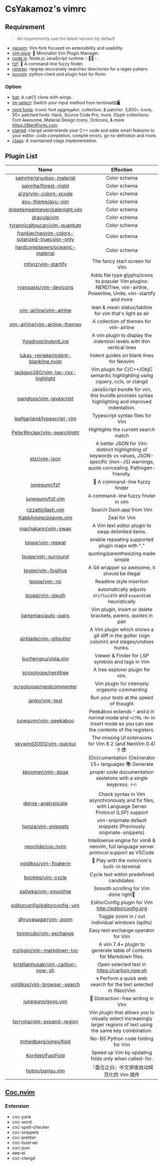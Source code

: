 # CsYakamoz's vimrc

## Requirement

> All requirements use the latest version by default

- [neovim](https://github.com/neovim/neovim): Vim-fork focused on extensibility and usability.
- [vim-plug](https://github.com/junegunn/vim-plug): 🌺 Minimalist Vim Plugin Manager.
- [node.js](https://github.com/nodejs/node): Node.js JavaScript runtime ✨🐢🚀✨.
- [fzf](https://github.com/junegunn/fzf): 🌸 A command-line fuzzy finder.
- [ripgrep](https://github.com/BurntSushi/ripgrep): ripgrep recursively searches directories for a regex pattern.
- [pynvim](https://github.com/neovim/pynvim): python client and plugin host for Nvim.

### Option

- [bat](https://github.com/sharkdp/bat): A cat(1) clone with wings.
- [im-select](https://github.com/daipeihust/im-select): Switch your input method from terminal⌨️🖥.
- [nerd fonts](https://github.com/ryanoasis/nerd-fonts): Iconic font aggregator, collection, & patcher. 3,600+ icons, 50+ patched fonts: Hack, Source Code Pro, more. Glyph collections: Font Awesome, Material Design Icons, Octicons, & more https://NerdFonts.com.
- [clangd](https://clangd.llvm.org/): clangd understands your C++ code and adds smart features to your editor: code completion, compile errors, go-to-definition and more.
- [ctags](https://github.com/universal-ctags/ctags): A maintained ctags implementation.

## Plugin List

|                                                         Name                                                          |                                                                 Effection                                                                 |
| :-------------------------------------------------------------------------------------------------------------------: | :---------------------------------------------------------------------------------------------------------------------------------------: |
|                        [sainnhe/gruvbox-material](https://github.com/sainnhe/gruvbox-material)                        |                                                               Color schema                                                                |
|                            [sainnhe/forest-night](https://github.com/sainnhe/forest-night)                            |                                                               Color schema                                                                |
|                           [arzg/vim-colors-xcode](https://github.com/arzg/vim-colors-xcode)                           |                                                               Color schema                                                                |
|                               [ayu-theme/ayu-vim](https://github.com/ayu-theme/ayu-vim)                               |                                                               Color schema                                                                |
|                   [drewtempelmeyer/palenight.vim](https://github.com/drewtempelmeyer/palenight.vim)                   |                                                               Color schema                                                                |
|                                     [dracula/vim](https://github.com/dracula/vim)                                     |                                                               Color schema                                                                |
|                    [tyrannicaltoucan/vim-quantum](https://github.com/tyrannicaltoucan/vim-quantum)                    |                                                               Color schema                                                                |
| [frankier/neovim-colors-solarized-truecolor-only](https://github.com/frankier/neovim-colors-solarized-truecolor-only) |                                                               Color schema                                                                |
|                [hardcoreplayers/oceanic-material](https://github.com/hardcoreplayers/oceanic-material)                |                                                               Color schema                                                                |
|                              [mhinz/vim-startify](https://github.com/mhinz/vim-startify)                              |                                                      The fancy start screen for Vim                                                       |
|                          [ryanoasis/vim-devicons](https://github.com/ryanoasis/vim-devicons)                          |            Adds file type glyphs/icons to popular Vim plugins: NERDTree, vim-airline, Powerline, Unite, vim-startify and more             |
|                         [vim-airline/vim-airline](https://github.com/vim-airline/vim-airline)                         |                                          lean & mean status/tabline for vim that's light as air                                           |
|                  [vim-airline/vim-airline-themes](https://github.com/vim-airline/vim-airline-themes)                  |                                                  A collection of themes for vim-airline                                                   |
|                             [Yggdroot/indentLine](https://github.com/Yggdroot/indentLine)                             |                                   A vim plugin to display the indention levels with thin vertical lines                                   |
|             [lukas-reineke/indent-blankline.nvim](https://github.com/lukas-reineke/indent-blankline.nvim)             |                                                  Indent guides on blank lines for Neovim                                                  |
|                [jackguo380/vim-lsp-cxx-highlight](https://github.com/jackguo380/vim-lsp-cxx-highlight)                |                               Vim plugin for C/C++/ObjC semantic highlighting using cquery, ccls, or clangd                               |
|                         [pangloss/vim-javascript](https://github.com/pangloss/vim-javascript)                         |                       JavaScript bundle for vim, this bundle provides syntax highlighting and improved indentation.                       |
|                      [leafgarland/typescript-vim](https://github.com/leafgarland/typescript-vim)                      |                                                      Typescript syntax files for Vim                                                      |
|                    [PeterRincker/vim-searchlight](https://github.com/PeterRincker/vim-searchlight)                    |                                                    Highlights the current search match                                                    |
|                                   [elzr/vim-json](https://github.com/elzr/vim-json)                                   | A better JSON for Vim: distinct highlighting of keywords vs values, JSON-specific (non-JS) warnings, quote concealing. Pathogen-friendly. |
|                                    [junegunn/fzf](https://github.com/junegunn/fzf)                                    |                                                      🌸 A command-line fuzzy finder                                                       |
|                                [junegunn/fzf.vim](https://github.com/junegunn/fzf.vim)                                |                                                    A command-line fuzzy finder in vim                                                     |
|                               [rizzatti/dash.vim](https://github.com/rizzatti/dash.vim)                               |                                                         Search Dash.app from Vim                                                          |
|                            [KabbAmine/zeavim.vim](https://github.com/KabbAmine/zeavim.vim)                            |                                                               Zeal for Vim                                                                |
|                              [machakann/vim-swap](https://github.com/machakann/vim-swap)                              |                                             A Vim text editor plugin to swap delimited items.                                             |
|                                [tpope/vim-repeat](https://github.com/tpope/vim-repeat)                                |                                              enable repeating supported plugin maps with "."                                              |
|                              [tpope/vim-surround](https://github.com/tpope/vim-surround)                              |                                                    quoting/parenthesizing made simple                                                     |
|                              [tpope/vim-fugitive](https://github.com/tpope/vim-fugitive)                              |                                              A Git wrapper so awesome, it should be illegal                                               |
|                                   [tpope/vim-rsi](https://github.com/tpope/vim-rsi)                                   |                                                         Readline style insertion                                                          |
|                                [tpope/vim-sleuth](https://github.com/tpope/vim-sleuth)                                |                                     automatically adjusts `shiftwidth` and `expandtab` heuristically                                      |
|                            [jiangmiao/auto-pairs](https://github.com/jiangmiao/auto-pairs)                            |                                       Vim plugin, insert or delete brackets, parens, quotes in pair                                       |
|                          [airblade/vim-gitgutter](https://github.com/airblade/vim-gitgutter)                          |                         A Vim plugin which shows a git diff in the gutter (sign column) and stages/undoes hunks.                          |
|                            [liuchengxu/vista.vim](https://github.com/liuchengxu/vista.vim)                            |                                              Viewer & Finder for LSP symbols and tags in Vim                                              |
|                             [scrooloose/nerdtree](https://github.com/scrooloose/nerdtree)                             |                                                      A tree explorer plugin for vim.                                                      |
|                        [scrooloose/nerdcommenter](https://github.com/scrooloose/nerdcommenter)                        |                                               Vim plugin for intensely orgasmic commenting                                                |
|                                  [janko/vim-test](https://github.com/janko/vim-test)                                  |                                                 Run your _tests_ at the speed of thought                                                  |
|                           [junegunn/vim-peekaboo](https://github.com/junegunn/vim-peekaboo)                           |          Peekaboo extends `"` and `@` in normal mode and `<CTRL-R>` in insert mode so you can see the contents of the registers.          |
|                         [skywind3000/vim-quickui](https://github.com/skywind3000/vim-quickui)                         |                                       The missing UI extensions for Vim 8.2 (and NeoVim 0.4) !! 😎                                        |
|                                [kkoomen/vim-doge](https://github.com/kkoomen/vim-doge)                                |          (Do)cumentation (Ge)nerator 15+ languages 📚 Generate proper code documentation skeletons with a single keypress. ⚡️🔥          |
|                              [dense-analysis/ale](https://github.com/dense-analysis/ale)                              |                       Check syntax in Vim asynchronously and fix files, with Language Server Protocol (LSP) support                       |
|                              [honza/vim-snippets](https://github.com/honza/vim-snippets)                              |                                       vim-snipmate default snippets (Previously snipmate-snippets)                                        |
|                               [neoclide/coc.nvim](https://github.com/neoclide/coc.nvim)                               |                          Intellisense engine for vim8 & neovim, full language server protocol support as VSCode                           |
|                           [voldikss/vim-floaterm](https://github.com/voldikss/vim-floaterm)                           |                                               🌟 Play with the nvim/vim's built-in terminal                                               |
|                               [bootleq/vim-cycle](https://github.com/bootleq/vim-cycle)                               |                                                 Cycle text within predefined candidates.                                                  |
|                            [psliwka/vim-smoothie](https://github.com/psliwka/vim-smoothie)                            |                                                   Smooth scrolling for Vim done right🥤                                                   |
|                   [editorconfig/editorconfig-vim](https://github.com/editorconfig/editorconfig-vim)                   |                                            EditorConfig plugin for Vim http://editorconfig.org                                            |
|                            [dhruvasagar/vim-zoom](https://github.com/dhruvasagar/vim-zoom)                            |                                             Toggle zoom in / out individual windows (splits)                                              |
|                            [tommcdo/vim-exchange](https://github.com/tommcdo/vim-exchange)                            |                                                    Easy text exchange operator for Vim                                                    |
|                        [mzlogin/vim-markdown-toc](https://github.com/mzlogin/vim-markdown-toc)                        |                                    A vim 7.4+ plugin to generate table of contents for Markdown files.                                    |
|                [kristijanhusak/vim-carbon-now-sh](https://github.com/kristijanhusak/vim-carbon-now-sh)                |                                                Open selected text in https://carbon.now.sh                                                |
|                     [voldikss/vim-browser-search](https://github.com/voldikss/vim-browser-search)                     |                                      🌀 Perform a quick web search for the text selected in (Neo)Vim                                      |
|                               [junegunn/goyo.vim](https://github.com/junegunn/goyo.vim)                               |                                                    🌷 Distraction-free writing in Vim                                                     |
|                       [terryma/vim-expand-region](https://github.com/terryma/vim-expand-region)                       |             Vim plugin that allows you to visually select increasingly larger regions of text using the same key combination.             |
|                            [tmhedberg/simpylfold](https://github.com/tmhedberg/simpylfold)                            |                                                     No-BS Python code folding for Vim                                                     |
|                                [Konfekt/FastFold](https://github.com/Konfekt/FastFold)                                |                                           Speed up Vim by updating folds only when called-for.                                            |
|                                 [hotoo/pangu.vim](https://github.com/hotoo/pangu.vim)                                 |                                                 『盘古之白』中文排版自动规范化的 Vim 插件                                                 |

## [Coc.nvim](https://github.com/neoclide/coc.nvim)

### Extension

- coc-yank
- coc-word
- coc-spell-checker
- coc-snippets
- coc-prettier
- coc-tsserver
- coc-json
- ~~coc-ci~~
- coc-clangd
